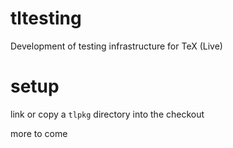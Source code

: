 
# tltesting

Development of testing infrastructure for TeX (Live)

# setup

link or copy a `tlpkg` directory into the checkout

more to come


